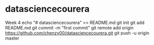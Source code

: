 # datasciencecourera
Week 4
echo "# datasciencecourera" >> README.md
git init
git add README.md
git commit -m "first commit"
git remote add origin https://github.com/chenzy00/datasciencecourera.git
git push -u origin master
